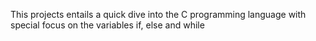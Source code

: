This projects entails a quick dive into the C programming language with special focus on the variables if, else and while
